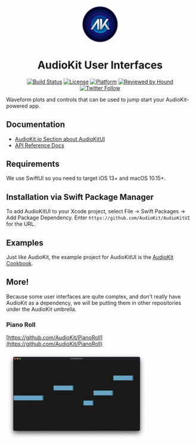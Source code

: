 <div align=center>
<img src="https://github.com/AudioKit/Cookbook/raw/main/Cookbook/Cookbook/Assets.xcassets/audiokit-icon.imageset/audiokit-icon.png" width="20%"/>

# AudioKit User Interfaces

[![Build Status](https://github.com/AudioKit/AudioKitUI/workflows/CI/badge.svg)](https://github.com/AudioKit/AudioKitUI/actions?query=workflow%3ACI)
[![License](https://img.shields.io/github/license/AudioKit/AudioKitUI)](https://github.com/AudioKit/AudioKitUI/blob/main/LICENSE)
[![Platform](https://img.shields.io/cocoapods/p/AudioKit)](https://github.com/AudioKit/AudioKit/wiki)
[![Reviewed by Hound](https://img.shields.io/badge/Reviewed_by-Hound-8E64B0.svg)](https://houndci.com)
[![Twitter Follow](https://img.shields.io/twitter/follow/AudioKitPro.svg?style=social)](https://twitter.com/AudioKitPro)

</div>

Waveform plots and controls that can be used to jump start your AudioKit-powered app.

## Documentation

* [AudioKit.io Section about AudioKitUI](https://audiokit.io/documentation/audiokit/audiokitui)
* [API Reference Docs](https://github.com/AudioKit/AudioKitUI/wiki)

## Requirements

We use SwiftUI so you need to target iOS 13+ and macOS 10.15+.

## Installation via Swift Package Manager

To add AudioKitUI to your Xcode project, select File -> Swift Packages -> Add Package Dependency. Enter `https://github.com/AudioKit/AudioKitUI` for the URL.

## Examples

Just like AudioKit, the example project for AudioKitUI is the [AudioKit Cookbook](https://github.com/AudioKit/Cookbook/).

## More!

Because some user interfaces are quite complex, and don't really have AudioKit as a dependency, we will be putting them in other repositories under the AudioKit umbrella. 

### Piano Roll 

[https://github.com/AudioKit/PianoRoll](https://github.com/AudioKit/PianoRoll)

<img src="https://raw.githubusercontent.com/AudioKit/PianoRoll/main/Sources/PianoRoll/PianoRoll.docc/Resources/screenshot.png" alt="piano roll screenshot" style="width:75%;">
